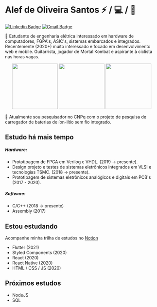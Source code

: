 # Alef de Oliveira Santos :zap: / :computer: / :iphone:

[![Linkedin Badge](https://img.shields.io/badge/-LinkedIn-blue?style=flat-square&logo=Linkedin&logoColor=white&link=https://www.linkedin.com/in/alef-santos/)](https://www.linkedin.com/in/alef-santos/)
[![Gmail Badge](https://img.shields.io/badge/-Email-c14438?style=flat-square&logo=Gmail&logoColor=white&link=mailto:alefdeoliveirasantos@gmail.com)](mailto:alefdeoliveirasantos@gmail.com)

:bust_in_silhouette: Estudante de engenharia elétrica interessado em hardware de computadores, FGPA's, ASIC's, sistemas embarcados e integrados. Recentemente (2020+) muito interessado e focado em desenvolvimento web e mobile. Guitarrista, jogador de Mortal Kombat e aspirante à ciclista nas horas vagas.

<p align="center">
<img height="150" width="150" src="http://4.bp.blogspot.com/-PNM50bRjnBc/VQsT-0Ulo-I/AAAAAAAAOFk/EIMqAgVBVwc/s1600/Raiden%2B14.gif">
<img height="150" width="150" src="http://2.bp.blogspot.com/-P0kcIJv71o4/VQsUAXv-HXI/AAAAAAAAOGM/QTgjKLsU-co/s1600/Raiden%2B16.gif">
<img height="150" width="150" src="http://3.bp.blogspot.com/-oX96fMoc3GM/VSvlHSH2tLI/AAAAAAAAQpo/W67VQx6HM3o/s1600/Liu%2BKang%2Bem%2Buma%2Bbicicletainvisivel%2Bsem%2Bas%2Bm%C3%A3os.gif">


	
</p>

:office: Atualmente sou pesquisador no CNPq com o projeto de pesquisa de carregador de baterias de íon-lítio sem fio integrado.


## Estudo há mais tempo
##### Hardware:
  - Prototipagem de FPGA em Verilog e VHDL. (2019 -> presente).
  - Design projeto e testes de sistemas eletrônicos integrados em VLSI e tecnologias TSMC. (2018 -> presente).
  - Prototipagem de sistemas eletrônicos analógicos e digitais em PCB's (2017 - 2020).  
##### Software:
  - C/C++ (2018 -> presente)
  - Assembly (2017)

## Estou estudando
Acompanhe minha trilha de estudos no [Notion](https://www.notion.so/pesadaum/Road-to-dev-5af6240a41ec4c5fab22a390dca962e9)
- Flutter (2021)
- Styled Components (2020)
- React (2020)
- React Native (2020)
- HTML / CSS / JS (2020)

## Próximos estudos
- NodeJS
- SQL
